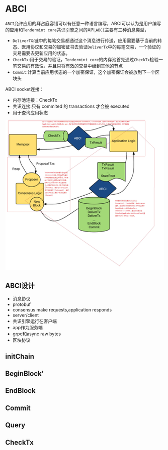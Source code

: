 # ABCI

`ABCI`允许应用的拜占庭容错可以有任意一种语言编写，ABCI可以认为是用户编写的应用和`Tendermint core`共识引擎之间的API,`ABCI`主要有三种消息类型，
- `DeliverTX`:链中的每笔交易都通过这个消息进行传送，应用需要基于当前的转态、医用协议和交易的加密证书去验证`DeliverTx`中的每笔交易，一个验证的交易需要去更新应用的状态。
- `CheckTx`:用于交易的验证，`Tendermint core`的内存池首先通过`CheckTx`检验一笔交易的有效性，并且只将有效的交易中继到其他的节点
- `Commit`:计算当前应用状态的一个加密保证，这个加密保证会被放到下一个区块头


ABCI socket连接：
- 内存池连接：CheckTx
- 共识连接:只有 commited 的 transactions 才会被 executed
- 用于查询应用状态

![ABCI](/assets/ABIC)

## ABCI设计
- 消息协议
 - protobuf
 - consensus make requests,application responds
- server/client
 - 共识引擎运行在客户端
 - app作为服务端
 - grpc和async raw bytes
- 区块协议

## initChain
## BeginBlock'
## EndBlock
## Commit
## Query
## CheckTx